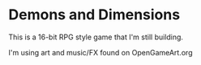 # Demons and Dimensions
This is a 16-bit RPG style game that I'm still building.

I'm using art and music/FX found on OpenGameArt.org
